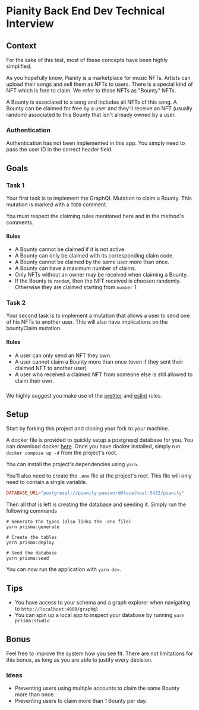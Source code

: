 # Pianity Back End Dev Technical Interview

## Context

For the sake of this test, most of these concepts have been highly simplified.

As you hopefully know, Pianity is a marketplace for music NFTs. Artists can upload their songs and sell them as NFTs to users.
There is a special kind of NFT which is free to claim. We refer to these NFTs as "Bounty" NFTs.

A Bounty is associated to a song and includes all NFTs of this song.
A Bounty can be claimed for free by a user and they'll receive an NFT (usually random) associated to this Bounty that isn't already owned by a user.

### Authentication

Authentication has not been implemented in this app. You simply need to pass the user ID in the correct header field.

## Goals

### Task 1

Your first task is to implement the GraphQL Mutation to claim a Bounty. This mutation is marked with a `TODO` comment.

You must respect the claiming rules mentioned here and in the method's comments.

#### Rules

-   A Bounty cannot be claimed if it is not active.
-   A Bounty can only be claimed with its corresponding claim code.
-   A Bounty cannot be claimed by the same user more than once.
-   A Bounty can have a maximum number of claims.
-   Only NFTs without an owner may be received when claiming a Bounty.
-   If the Bounty is `random`, then the NFT received is choosen randomly. Otherwise they are claimed starting from `number` 1.

### Task 2

Your second task is to implement a mutation that allows a user to send one of his NFTs to another user. This will also have implications on the bountyClaim mutation.

#### Rules

-   A user can only send an NFT they own.
-   A user cannot claim a Bounty more than once (even if they sent their claimed NFT to another user)
-   A user who received a claimed NFT from someone else is still allowed to claim their own.

###

We highly suggest you make use of the [prettier](https://prettier.io/docs/en/editors) and [eslint](https://eslint.org/docs/latest/use/integrations) rules.

## Setup

Start by forking this project and cloning your fork to your machine.

A docker file is provided to quickly setup a postgresql database for you. You can download docker [here](https://www.docker.com/products/docker-desktop/).
Once you have docker installed, simply run `docker compose up -d` from the project's root.

You can install the project's dependencies using `yarn`.

You'll also need to create the `.env` file at the project's root. This file will only need to contain a single variable.

```toml
DATABASE_URL="postgresql://pianity:password@localhost:5432/pianity"
```

Then all that is left is creating the database and seeding it. Simply run the following commands

```shell
# Generate the types (also links the .env file)
yarn prisma:generate

# Create the tables
yarn prisma:deploy

# Seed the database
yarn prisma:seed
```

You can now run the application with `yarn dev`.

## Tips

-   You have access to your schema and a graph explorer when navigating to `http://localhost:4000/graphql`
-   You can spin up a local app to inspect your database by running `yarn prisma:studio`

## Bonus

Feel free to improve the system how you see fit. There are not limitations for this bonus, as long as you are able to justify every decision.

### Ideas

-   Preventing users using multiple accounts to claim the same Bounty more than once.
-   Preventing users to claim more than 1 Bounty per day.

